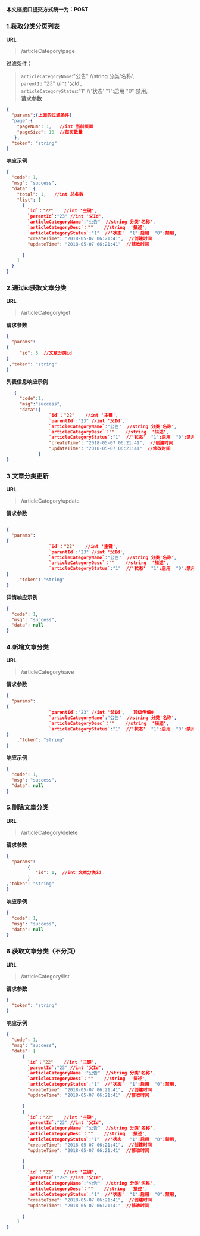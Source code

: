
**本文档接口提交方式统一为：POST**

### 1.获取分类分页列表


**URL**
>/articleCategory/page

过滤条件：
>`articleCategoryName`:"公告"  //string 分类'名称',      <br/>
>`parentId`:"23" //int '父Id',                          <br/>
>`articleCategoryStatus`:"1"  //'状态'  "1":启用  "0":禁用,  <br/>
**请求参数**
``` json
{
  "params":{上面的过滤条件} 
  "page":{
	"pageNum": 1,   //int 当前页面
    "pageSize": 10  //每页数量
   },
  "token": "string"
}
```

**响应示例**
``` json
{
  "code": 1,
  "msg": "success",
  "data": {
    "total": 1,   //int 总条数
    "list": [
      {
        `id`："22"    //int '主键',
        `parentId`:"23" //int '父Id',
        `articleCategoryName`:"公告"  //string 分类'名称',
        `articleCategoryDesc`：""    //string  '描述',
        `articleCategoryStatus`:"1"  //'状态'  "1":启用  "0":禁用,
        "createTime": "2018-05-07 06:21:41",  //创建时间
        "updateTime": "2018-05-07 06:21:41"  //修改时间

      }
    ]
  }
}
```

### 2.通过id获取文章分类

**URL**
>/articleCategory/get

**请求参数**
``` json
{
  "params": 
{ 
	 "id": 5  //文章分类id
}
 ,"token": "string"
}
```

**列表信息响应示例**
``` json
   {
     "code":1,
     "msg":"success",
     "data":{
		        `id`："22"    //int '主键',
		        `parentId`:"23" //int '父Id',
		        `articleCategoryName`:"公告"  //string 分类'名称',
		        `articleCategoryDesc`：""    //string  '描述',
		        `articleCategoryStatus`:"1"  //'状态'  "1":启用  "0":禁用,
		        "createTime": "2018-05-07 06:21:41",  //创建时间
		        "updateTime": "2018-05-07 06:21:41"  //修改时间
            }
}
```




### 3.文章分类更新
 
 **URL**
 >/articleCategory/update

**请求参数**
``` json

{
  "params": 
{ 
	            `id`："22"    //int '主键',
		        `parentId`:"23" //int '父Id',
		        `articleCategoryName`:"公告"  //string 分类'名称',
		        `articleCategoryDesc`：""    //string  '描述',
		        `articleCategoryStatus`:"1"  //'状态'  "1":启用  "0":禁用,
}
	,"token": "string"
}
```

**详情响应示例**
``` json
{
  "code": 1,
  "msg": "success",
  "data": null
}
```




### 4.新增文章分类
 
**URL**
>/articleCategory/save

**请求参数**
``` json
{
  "params": 
{
		        `parentId`:"23" //int '父Id',   顶级传值0
		        `articleCategoryName`:"公告"  //string 分类'名称',
		        `articleCategoryDesc`：""    //string  '描述',
		        `articleCategoryStatus`:"1"  //'状态'  "1":启用  "0":禁用,
}
	,"token": "string"
}
 ```

**响应示例**

``` json
{
  "code": 1,
  "msg": "success",
  "data": null
}
```




###  5.删除文章分类

**URL**

>/articleCategory/delete

**请求参数**

``` json
{
  "params": 
		{
		   "id": 1,  //int 文章分类id
		}
,"token": "string"
}
```

**响应示例**
``` json
{
  "code": 1,
  "msg": "success",
  "data": null
}
```



###  6.获取文章分类（不分页）

**URL**

>/articleCategory/list

**请求参数**

``` json
{
  "token": "string"
}
```

**响应示例**
``` json
{
  "code": 1,
  "msg": "success",
  "data": [
      {
        `id`："22"    //int '主键',
        `parentId`:"23" //int '父Id',
        `articleCategoryName`:"公告"  //string 分类'名称',
        `articleCategoryDesc`：""    //string  '描述',
        `articleCategoryStatus`:"1"  //'状态'  "1":启用  "0":禁用,
        "createTime": "2018-05-07 06:21:41",  //创建时间
        "updateTime": "2018-05-07 06:21:41"  //修改时间

      }
      {
        `id`："22"    //int '主键',
        `parentId`:"23" //int '父Id',
        `articleCategoryName`:"公告"  //string 分类'名称',
        `articleCategoryDesc`：""    //string  '描述',
        `articleCategoryStatus`:"1"  //'状态'  "1":启用  "0":禁用,
        "createTime": "2018-05-07 06:21:41",  //创建时间
        "updateTime": "2018-05-07 06:21:41"  //修改时间

      }
      {
        `id`："22"    //int '主键',
        `parentId`:"23" //int '父Id',
        `articleCategoryName`:"公告"  //string 分类'名称',
        `articleCategoryDesc`：""    //string  '描述',
        `articleCategoryStatus`:"1"  //'状态'  "1":启用  "0":禁用,
        "createTime": "2018-05-07 06:21:41",  //创建时间
        "updateTime": "2018-05-07 06:21:41"  //修改时间

      }
    ]
}
```





